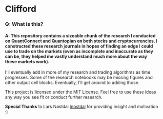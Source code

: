 # Clifford

### Q: What is this?
#### A: This repository contains a sizeable chunk of the research I conducted on **[QuantConnect](https://quantconnect.com)** and **[Quantopian](https://quantopian.com)** on both stocks and cryptocurrencies. I constructed these research journals in hopes of finding an edge I could use to trade on the markets (even as incomplete and inaccurate as they can be, they helped me vastly understand much more about the way these markets work). 
I'll eventually add in more of my research and trading algorithms as time progresses. Some of the research notebooks may be missing figures and other output cell blocks. Eventually, I'll get around to adding those.

This project is licensed under the MIT License. Feel free to use these ideas any way you see fit or conduct further research.

**Special Thanks** to Lars Nøstdal [lnostdal](https://github.com/lnostdal) for providing insight and motivation :)
